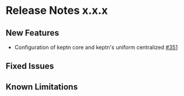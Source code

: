 # Release Notes x.x.x

## New Features
- Configuration of keptn core and keptn's uniform centralized [#351](https://github.com/keptn/keptn/issues/351)

## Fixed Issues

## Known Limitations
